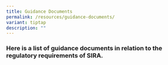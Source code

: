```yaml
---
title: Guidance Documents
permalink: /resources/guidance-documents/
variant: tiptap
description: ""
---
```

<h3>Here is a list of guidance documents in relation to the regulatory requirements of SIRA.</h3>
<p></p>